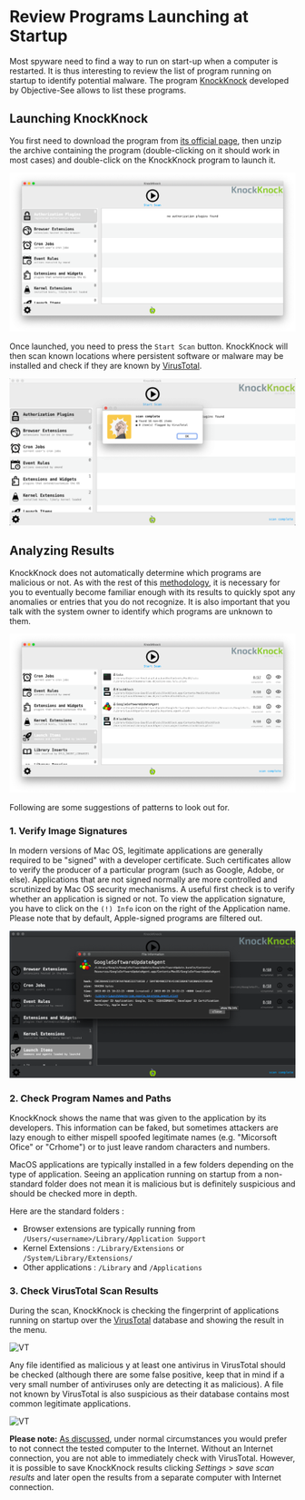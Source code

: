# Review Programs Launching at Startup

Most spyware need to find a way to run on start-up when a computer is restarted. It is thus interesting to review the list of program running on startup to identify potential malware. The program [KnockKnock](https://objective-see.com/products/knockknock.html) developed by Objective-See allows to list these programs.

## Launching KnockKnock

You first need to download the program from [its official page](https://objective-see.com/products/knockknock.html), then unzip the archive containing the program (double-clicking on it should work in most cases) and double-click on the KnockKnock program to launch it.

![KnockKnock](../.gitbook/assets/knock1.png)

Once launched, you need to press the `Start Scan` button. KnockKnock will then scan known locations where persistent software or malware may be installed and check if they are known by [VirusTotal](https://www.virustotal.com/).

![KnockKnock](../.gitbook/assets/knock2.png)

## Analyzing Results

KnockKnock does not automatically determine which programs are malicious or not. As with the rest of this [methodology](../methodology.md), it is necessary for you to eventually become familiar enough with its results to quickly spot any anomalies or entries that you do not recognize. It is also important that you talk with the system owner to identify which programs are unknown to them.

![KnockKnock](../.gitbook/assets/knock3.png)

Following are some suggestions of patterns to look out for.

### 1. Verify Image Signatures

In modern versions of Mac OS, legitimate applications are generally required to be "signed" with a developer certificate. Such certificates allow to verify the producer of a particular program (such as Google, Adobe, or else). Applications that are not signed normally are more controlled and scrutinized by Mac OS security mechanisms. A useful first check is to verify whether an application is signed or not. To view the application signature, you have to click on the `(!) Info` icon on the right of the Application name. Please note that by default, Apple-signed programs are filtered out.

![KnockKnock](../.gitbook/assets/knock4.png)

### 2. Check Program Names and Paths

KnockKnock shows the name that was given to the application by its developers. This information can be faked, but sometimes attackers are lazy enough to either mispell spoofed legitimate names (e.g. "Micorsoft Ofice" or "Crhome") or to just leave random characters and numbers.

MacOS applications are typically installed in a few folders depending on the type of application. Seeing an application running on startup from a non-standard folder does not mean it is malicious but is definitely suspicious and should be checked more in depth.

Here are the standard folders :

* Browser extensions are typically running from `/Users/<username>/Library/Application Support`
* Kernel Extensions : `/Library/Extensions` or `/System/Library/Extensions/`
* Other applications : `/Library` and `/Applications`

### 3. Check VirusTotal Scan Results

During the scan, KnockKnock is checking the fingerprint of applications running on startup over the [VirusTotal](https://virustotal.com/) database and showing the result in the menu.

![VT](../.gitbook/assets/knock\_vt.png)

Any file identified as malicious y at least one antivirus in VirusTotal should be checked (although there are some false positive, keep that in mind if a very small number of antiviruses only are detecting it as malicious). A file not known by VirusTotal is also suspicious as their database contains most common legitimate applications.

![VT](../.gitbook/assets/knock\_vt2.png)

**Please note:** [As discussed](safety.md), under normal circumstances you would prefer to not connect the tested computer to the Internet. Without an Internet connection, you are not able to immediately check with VirusTotal. However, it is possible to save KnockKnock results clicking _Settings_ > _save scan results_ and later open the results from a separate computer with Internet connection.
